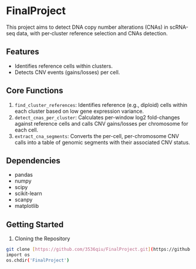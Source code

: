 # FinalProject
This project aims to detect DNA copy number alterations (CNAs) in scRNA-seq data, with per‑cluster reference selection and CNAs detection.
## Features
-   Identifies reference cells within clusters.
-   Detects CNV events (gains/losses) per cell.
## Core Functions
1.  `find_cluster_references`: Identifies reference (e.g., diploid) cells within each cluster based on low gene expression variance.
2.  `detect_cnas_per_cluster`: Calculates per-window log2 fold-changes against reference cells and calls CNV gains/losses per chromosome for each cell.
3.  `extract_cna_segments`: Converts the per-cell, per-chromosome CNV calls into a table of genomic segments with their associated CNV status.
## Dependencies
-   pandas
-   numpy
-   scipy
-   scikit-learn
-   scanpy
-   matplotlib
## Getting Started

1. Cloning the Repository

```bash
git clone [https://github.com/3536qiu/FinalProject.git](https://github.com/3536qiu/FinalProject.git)
import os
os.chdir('FinalProject')
